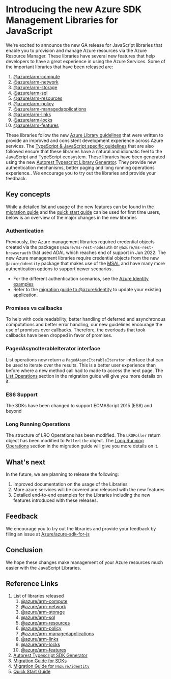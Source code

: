 # Introducing the new Azure SDK Management Libraries for JavaScript

We're excited to announce the new GA release for JavaScript libraries that enable you to provision and manage Azure resources via the Azure Resource Manager. These libraries have several new features that help developers to have a great experience in using the Azure Services. Some of the important libraries that have been released are:

1. [@azure/arm-compute](https://www.npmjs.com/package/@azure/arm-compute)
2. [@azure/arm-network](https://www.npmjs.com/package/@azure/arm-network)
3. [@azure/arm-storage](https://www.npmjs.com/package/@azure/arm-storage)
4. [@azure/arm-sql](https://www.npmjs.com/package/@azure/arm-sql)
5. [@azure/arm-resources](https://www.npmjs.com/package/@azure/arm-resources)
6. [@azure/arm-policy](https://www.npmjs.com/package/@azure/arm-policy)
7. [@azure/arm-managedapplications](https://www.npmjs.com/package/@azure/arm-managedapplications)
8. [@azure/arm-links](https://www.npmjs.com/package/@azure/arm-links)
9. [@azure/arm-locks](https://www.npmjs.com/package/@azure/arm-locks)
10. [@azure/arm-features](https://www.npmjs.com/package/@azure/arm-features)

These libraries follow the new [Azure Library guidelines](https://azure.github.io/azure-sdk/general_introduction.html) that were written to provide an improved and consistent development experience across Azure services. The [TypeScript & JavaScript specific guidelines](https://azure.github.io/azure-sdk/typescript_introduction.html) that are also followed ensure that these libraries have a natural and idiomatic feel to the JavaScript and TypeScript ecosystem. These libraries have been generated using the new [Autorest Typescript Library Generator](https://www.npmjs.com/package/@autorest/typescript). They provide new authentication mechanisms, better paging and long running operations experience.. We encourage you to try out the libraries and provide your feedback.

## Key concepts

While a detailed list and usage of the new features can be found in the [migration guide](https://aka.ms/js-track2-migration-guide) and the [quick start guide](https://github.com/Azure/azure-sdk-for-js/blob/main/documentation/next-generation-quickstart.md) can be used for first time users, below is an overview of the major changes in the new libraries

### Authentication

Previously, the Azure management libraries required credential objects created via the packages `@azure/ms-rest-nodeauth` or `@azure/ms-rest-browserauth` that used ADAL which reaches end of support in Jun 2022. The new Azure management libraries require credential objects from the new `@azure/identity` package that makes use of the [MSAL](https://docs.microsoft.com/azure/active-directory/develop/msal-overview) and have many more authentication options to support newer scenarios.

- For the different authentication scenarios, see the [Azure Identity examples](https://github.com/Azure/azure-sdk-for-js/blob/main/sdk/identity/identity/samples/AzureIdentityExamples.md)
- Refer to the [migration guide to @azure/identity](https://github.com/Azure/ms-rest-nodeauth/blob/master/migrate-to-identity-v2.md) to update your existing application.

### Promises vs callbacks

To help with code readability, better handling of deferred and asynchronous computations and better error handling, our new guidelines encourage the use of promises over callbacks. Therefore, the overloads that took callbacks have been dropped in favor of promises.

### PagedAsyncIterableIterator interface

List operations now return a `PagedAsyncIterableIterator` interface that can be used to iterate over the results. This is a better user experience than before where a new method call had to made to access the next page. The [List Operations](https://github.com/Azure/azure-sdk-for-js/blob/main/documentation/MIGRATION-guide-for-next-generation-management-libraries.md#list-operations) section in the migration guide will give you more details on it.

### ES6 Support

The SDKs have been changed to support ECMAScript 2015 (ES6) and beyond

### Long Running Operations

The structure of LRO Operations has been modified. The `LROPoller` return object has been modified to `PollerLike` object. The [Long Running Operations](https://github.com/Azure/azure-sdk-for-js/blob/main/documentation/MIGRATION-guide-for-next-generation-management-libraries.md#long-running-operations) section in the migration guide will give you more details on it.

## What's next

In the future, we are planning to release the following:

1. Improved documentation on the usage of the Libraries
2. More azure services will be covered and released with the new features
3. Detailed end-to-end examples for the Libraries including the new features introduced with these releases.

## Feedback

We encourage you to try out the libraries and provide your feedback by filing an issue at [Azure/azure-sdk-for-js](https://github.com/Azure/azure-sdk-for-js/issues/new/choose)

## Conclusion

We hope these changes make management of your Azure resources much easier with the JavaScript Libraries.

## Reference Links

1. List of libraries released
   1. [@azure/arm-compute](https://www.npmjs.com/package/@azure/arm-compute)
   2. [@azure/arm-network](https://www.npmjs.com/package/@azure/arm-network)
   3. [@azure/arm-storage](https://www.npmjs.com/package/@azure/arm-storage)
   4. [@azure/arm-sql](https://www.npmjs.com/package/@azure/arm-sql)
   5. [@azure/arm-resources](https://www.npmjs.com/package/@azure/arm-resources)
   6. [@azure/arm-policy](https://www.npmjs.com/package/@azure/arm-policy)
   7. [@azure/arm-managedapplications](https://www.npmjs.com/package/@azure/arm-managedapplications)
   8. [@azure/arm-links](https://www.npmjs.com/package/@azure/arm-links)
   9. [@azure/arm-locks](https://www.npmjs.com/package/@azure/arm-locks)
   10. [@azure/arm-features](https://www.npmjs.com/package/@azure/arm-features)
2. [Autorest Typescript SDK Generator](https://www.npmjs.com/package/@autorest/typescript)
3. [Migration Guide for SDKs](https://aka.ms/js-track2-migration-guide)
4. [Migration Guide for `@azure/identity`](https://github.com/Azure/ms-rest-nodeauth/blob/master/migrate-to-identity-v2.md)
5. [Quick Start Guide](https://github.com/Azure/azure-sdk-for-js/blob/main/documentation/next-generation-quickstart.md)
